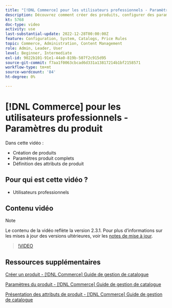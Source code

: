 ```yaml
---
title: "[!DNL Commerce] pour les utilisateurs professionnels - Paramètres des produits"
description: Découvrez comment créer des produits, configurer des paramètres et utiliser des attributs.
kt: 5768
doc-type: video
activity: use
last-substantial-update: 2022-12-28T00:00:00Z
feature: Configuration, System, Catalogs, Price Rules
topic: Commerce, Administration, Content Management
role: Admin, Leader, User
level: Beginner, Intermediate
exl-id: 9022b101-91e1-44a0-819b-507f2c915d95
source-git-commit: f7aa1f0063cbcad6d331a13817214b1bf2158571
workflow-type: tm+mt
source-wordcount: '84'
ht-degree: 0%

---
```


# [!DNL Commerce] pour les utilisateurs professionnels - Paramètres du produit

Dans cette vidéo :

- Création de produits
- Paramètres produit complets
- Définition des attributs de produit

## Pour qui est cette vidéo ?

- Utilisateurs professionnels

## Contenu vidéo

>[!NOTE]
>
>Le contenu de la vidéo reflète la version 2.3.1. Pour plus d’informations sur les mises à jour des versions ultérieures, voir les [notes de mise à jour](https://experienceleague.adobe.com/docs/commerce-operations/release/notes/overview.html?lang=fr).

>[!VIDEO](https://video.tv.adobe.com/v/330007?quality=12&learn=on&captions=fre_fr)

## Ressources supplémentaires

[Créer un produit - [!DNL Commerce] Guide de gestion de catalogue](https://experienceleague.adobe.com/docs/commerce-admin/catalog/products/product-create.html?lang=fr)

[ Paramètres du produit - [!DNL Commerce] Guide de gestion de catalogue](https://experienceleague.adobe.com/docs/commerce-admin/catalog/products/product-create.html?lang=fr#product-settings)

[ Présentation des attributs de produit - [!DNL Commerce] Guide de gestion de catalogue](https://experienceleague.adobe.com/docs/commerce-admin/catalog/product-attributes/product-attributes.html?lang=fr)

